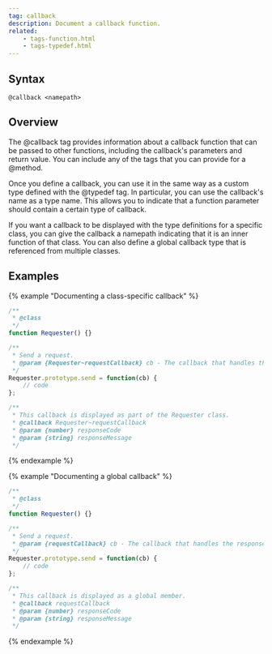 ```yaml
---
tag: callback
description: Document a callback function.
related:
    - tags-function.html
    - tags-typedef.html
---
```


## Syntax

`@callback <namepath>`


## Overview

The @callback tag provides information about a callback function that can be passed to other
functions, including the callback's parameters and return value. You can include any of the tags
that you can provide for a @method.

Once you define a callback, you can use it in the same way as a custom type defined with the
@typedef tag. In particular, you can use the callback's name as a type name. This allows you to
indicate that a function parameter should contain a certain type of callback.

If you want a callback to be displayed with the type definitions for a specific class, you can give
the callback a namepath indicating that it is an inner function of that class. You can also define a
global callback type that is referenced from multiple classes.


## Examples

{% example "Documenting a class-specific callback" %}

```js
/**
 * @class
 */
function Requester() {}

/**
 * Send a request.
 * @param {Requester~requestCallback} cb - The callback that handles the response.
 */
Requester.prototype.send = function(cb) {
    // code
};

/**
 * This callback is displayed as part of the Requester class.
 * @callback Requester~requestCallback
 * @param {number} responseCode
 * @param {string} responseMessage
 */
```
{% endexample %}

{% example "Documenting a global callback" %}

```js
/**
 * @class
 */
function Requester() {}

/**
 * Send a request.
 * @param {requestCallback} cb - The callback that handles the response.
 */
Requester.prototype.send = function(cb) {
    // code
};

/**
 * This callback is displayed as a global member.
 * @callback requestCallback
 * @param {number} responseCode
 * @param {string} responseMessage
 */
```
{% endexample %}
